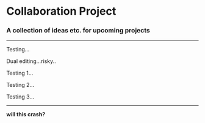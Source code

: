 # Collaboration Project
### A collection of ideas etc. for upcoming projects



---

Testing...



Dual editing...risky..

Testing 1...

Testing 2...

Testing 3...

---

**will this crash?**

